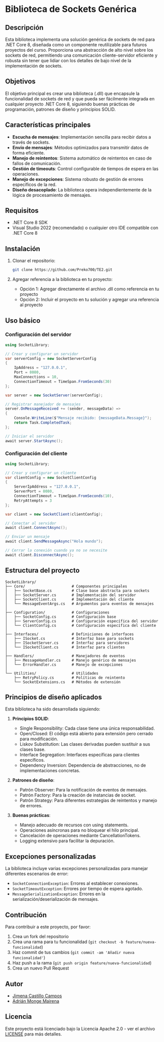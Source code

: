 # Biblioteca de Sockets Genérica

## Descripción

Esta biblioteca implementa una solución genérica de sockets de red para .NET Core 8, diseñada como un componente reutilizable para futuros proyectos del curso. Proporciona una abstracción de alto nivel sobre los sockets de red, permitiendo una comunicación cliente-servidor eficiente y robusta sin tener que lidiar con los detalles de bajo nivel de la implementación de sockets.

## Objetivos

El objetivo principal es crear una biblioteca (.dll) que encapsule la funcionalidad de sockets de red y que pueda ser fácilmente integrada en cualquier proyecto .NET Core 8, siguiendo buenas prácticas de programación, patrones de diseño y principios SOLID.

## Características principales

- **Escucha de mensajes**: Implementación sencilla para recibir datos a través de sockets.
- **Envío de mensajes**: Métodos optimizados para transmitir datos de forma eficiente.
- **Manejo de reintentos**: Sistema automático de reintentos en caso de fallos de comunicación.
- **Gestión de timeouts**: Control configurable de tiempos de espera en las operaciones.
- **Manejo de excepciones**: Sistema robusto de gestión de errores específicos de la red.
- **Diseño desacoplado**: La biblioteca opera independientemente de la lógica de procesamiento de mensajes.

## Requisitos

- .NET Core 8 SDK
- Visual Studio 2022 (recomendado) o cualquier otro IDE compatible con .NET Core 8

## Instalación

1. Clonar el repositorio:
   ```bash
   git clone https://github.com/Preko700/TE2.git
   ```

2. Agregar referencia a la biblioteca en tu proyecto:
   - Opción 1: Agregar directamente el archivo .dll como referencia en tu proyecto
   - Opción 2: Incluir el proyecto en tu solución y agregar una referencia al proyecto

## Uso básico

### Configuración del servidor

```csharp
using SocketLibrary;

// Crear y configurar un servidor
var serverConfig = new SocketServerConfig
{
    IpAddress = "127.0.0.1",
    Port = 8080,
    MaxConnections = 10,
    ConnectionTimeout = TimeSpan.FromSeconds(30)
};

var server = new SocketServer(serverConfig);

// Registrar manejador de mensajes
server.OnMessageReceived += (sender, messageData) =>
{
    Console.WriteLine($"Mensaje recibido: {messageData.Message}");
    return Task.CompletedTask;
};

// Iniciar el servidor
await server.StartAsync();
```

### Configuración del cliente

```csharp
using SocketLibrary;

// Crear y configurar un cliente
var clientConfig = new SocketClientConfig
{
    ServerIpAddress = "127.0.0.1",
    ServerPort = 8080,
    ConnectionTimeout = TimeSpan.FromSeconds(10),
    RetryAttempts = 3
};

var client = new SocketClient(clientConfig);

// Conectar al servidor
await client.ConnectAsync();

// Enviar un mensaje
await client.SendMessageAsync("Hola mundo");

// Cerrar la conexión cuando ya no se necesite
await client.DisconnectAsync();
```

## Estructura del proyecto

```
SocketLibrary/
├── Core/                     # Componentes principales
│   ├── SocketBase.cs         # Clase base abstracta para sockets
│   ├── SocketServer.cs       # Implementación del servidor
│   ├── SocketClient.cs       # Implementación del cliente
│   └── MessageEventArgs.cs   # Argumentos para eventos de mensajes
│
├── Configuration/            # Configuraciones
│   ├── SocketConfig.cs       # Configuración base
│   ├── ServerConfig.cs       # Configuración específica del servidor
│   └── ClientConfig.cs       # Configuración específica del cliente
│
├── Interfaces/               # Definiciones de interfaces
│   ├── ISocket.cs            # Interfaz base para sockets
│   ├── ISocketServer.cs      # Interfaz para servidores
│   └── ISocketClient.cs      # Interfaz para clientes
│
├── Handlers/                 # Manejadores de eventos
│   ├── MessageHandler.cs     # Manejo genérico de mensajes
│   └── ErrorHandler.cs       # Manejo de excepciones
│
└── Utilities/                # Utilidades
    ├── RetryPolicy.cs        # Políticas de reintento
    └── SocketExtensions.cs   # Métodos de extensión
```

## Principios de diseño aplicados

Esta biblioteca ha sido desarrollada siguiendo:

1. **Principios SOLID**:
   - Single Responsibility: Cada clase tiene una única responsabilidad.
   - Open/Closed: El código está abierto para extensión pero cerrado para modificación.
   - Liskov Substitution: Las clases derivadas pueden sustituir a sus clases base.
   - Interface Segregation: Interfaces específicas para clientes específicos.
   - Dependency Inversion: Dependencia de abstracciones, no de implementaciones concretas.

2. **Patrones de diseño**:
   - Patrón Observer: Para la notificación de eventos de mensajes.
   - Patrón Factory: Para la creación de instancias de socket.
   - Patrón Strategy: Para diferentes estrategias de reintentos y manejo de errores.

3. **Buenas prácticas**:
   - Manejo adecuado de recursos con using statements.
   - Operaciones asíncronas para no bloquear el hilo principal.
   - Cancelación de operaciones mediante CancellationTokens.
   - Logging extensivo para facilitar la depuración.

## Excepciones personalizadas

La biblioteca incluye varias excepciones personalizadas para manejar diferentes escenarios de error:

- `SocketConnectionException`: Errores al establecer conexiones.
- `SocketTimeoutException`: Errores por tiempo de espera agotado.
- `MessageSerializationException`: Errores en la serialización/deserialización de mensajes.

## Contribución

Para contribuir a este proyecto, por favor:

1. Crea un fork del repositorio
2. Crea una rama para tu funcionalidad (`git checkout -b feature/nueva-funcionalidad`)
3. Haz commit de tus cambios (`git commit -am 'Añadir nueva funcionalidad'`)
4. Haz push a la rama (`git push origin feature/nueva-funcionalidad`)
5. Crea un nuevo Pull Request

## Autor

- [Jimena Castillo Campos](https://github.com/JimenaCastillo)
- [Adrián Monge Mairena](https://github.com/Preko700)

## Licencia

Este proyecto está licenciado bajo la Licencia Apache 2.0 - ver el archivo [LICENSE](LICENSE) para más detalles.
